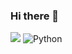 ### Hi there 👋

<!--
**sanjay-mech/sanjay-mech** is a ✨ _special_ ✨ repository because its `README.md` (this file) appears on your GitHub profile.

Here are some ideas to get you started:

- 🔭 I’m currently working on ...
- 🌱 I’m currently learning ...
- 👯 I’m looking to collaborate on ...
- 🤔 I’m looking for help with ...
- 💬 Ask me about ...
- 📫 How to reach me: ...
- 😄 Pronouns: ...
- ⚡ Fun fact: ...
-->
![](https://komarev.com/ghpvc/?username=your-github-sanjay-mech)
![Python](https://img.shields.io/badge/python-3670A0?style=for-the-badge&logo=python&logoColor=ffdd54)
